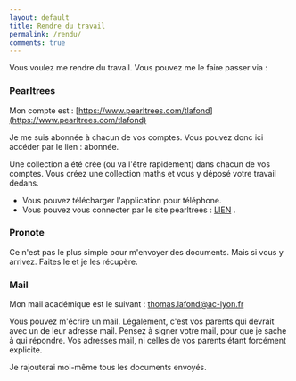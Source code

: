 ```yaml
---
layout: default
title: Rendre du travail
permalink: /rendu/
comments: true
---
```


Vous voulez me rendre du travail. Vous pouvez me le faire passer via :

### Pearltrees 

Mon compte est : [https://www.pearltrees.com/tlafond](https://www.pearltrees.com/tlafond)

Je me suis abonnée à chacun de vos comptes. Vous pouvez donc ici accéder par le lien : abonnée.

Une collection a été crée (ou va l'être rapidement) dans chacun de vos comptes. Vous créez une collection maths et vous y déposé votre travail dedans.

* Vous pouvez télécharger l'application pour téléphone.
* Vous pouvez vous connecter par le site pearltrees : [LIEN](https://www.pearltrees.com) .


### Pronote

Ce n'est pas le plus simple pour m'envoyer des documents. Mais si vous y arrivez. Faites le et je les récupère.


### Mail 

Mon mail académique est le suivant : thomas.lafond@ac-lyon.fr 

Vous pouvez m'écrire un mail. Légalement, c'est vos parents qui devrait avec un de leur adresse mail. Pensez à signer votre mail, pour que je sache à qui répondre. Vos adresses mail, ni celles de vos parents étant forcément explicite.


Je rajouterai moi-même tous les documents envoyés. 
